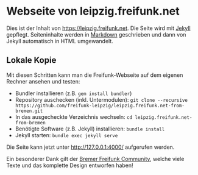 # Webseite von leipzig.freifunk.net #

Dies ist der Inhalt von https://leipzig.freifunk.net. Die Seite wird mit [Jekyll](http://jekyllrb.com) gepflegt. Seiteninhalte werden in [Markdown](http://markdown.de/syntax/) geschrieben und dann von Jekyll automatisch in HTML umgewandelt.

## Lokale Kopie ##

Mit diesen Schritten kann man die Freifunk-Webseite auf dem eigenen Rechner ansehen und testen:

* Bundler installieren (z.B. `gem install bundler`)
* Repository auschecken (inkl. Untermodulen): `git clone --recursive https://github.com/freifunk-leipzig/leipzig.freifunk.net-from-bremen.git`
* In das ausgecheckte Verzeichnis wechseln: `cd leipzig.freifunk.net-from-bremen`
* Benötigte Software (z.B. Jekyll) installieren: `bundle install`
* Jekyll starten: `bundle exec jekyll serve`

Die Seite kann jetzt unter http://127.0.0.1:4000/ aufgerufen werden.

Ein besonderer Dank gilt der [Bremer Freifunk Community](https://bremen.freifunk.net), welche viele Texte und das komplette Design entworfen haben!
